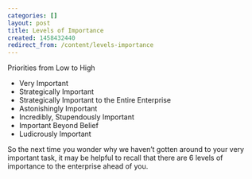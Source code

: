 ```yaml
---
categories: []
layout: post
title: Levels of Importance
created: 1458432440
redirect_from: /content/levels-importance
---
```

Priorities from Low to High

* Very Important
* Strategically Important
* Strategically Important to the Entire Enterprise
* Astonishingly Important
* Incredibly, Stupendously Important
* Important Beyond Belief
* Ludicrously Important

So the next time you wonder why we haven’t gotten around to your very important task, it may be helpful to recall that there are 6 levels of importance to the enterprise ahead of you.
